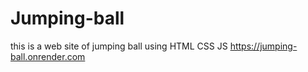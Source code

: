 # Jumping-ball
this is a web site of jumping ball using HTML CSS JS
https://jumping-ball.onrender.com
